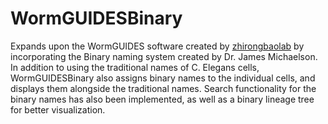 # WormGUIDESBinary

Expands upon the WormGUIDES software created by [zhirongbaolab](https://www.github.com/zhirongbaolab) by incorporating the Binary naming system created by Dr. James Michaelson. In addition to using the traditional names of C. Elegans cells, WormGUIDESBinary also assigns binary names to the individual cells, and displays them alongside the traditional names. Search functionality for the binary names has also been implemented, as well as a binary lineage tree for better visualization.
